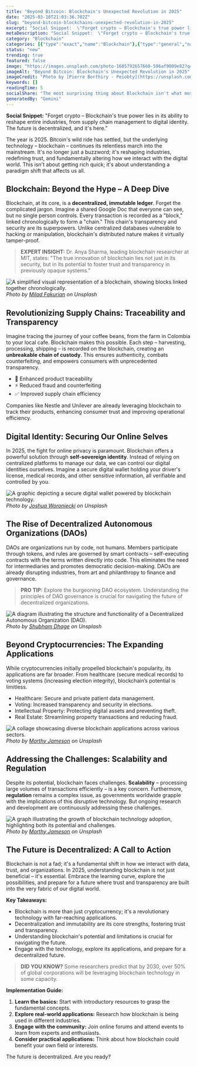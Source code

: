 ```yaml
---
title: "Beyond Bitcoin: Blockchain's Unexpected Revolution in 2025"
date: "2025-03-18T21:03:36.702Z"
slug: "beyond-bitcoin-blockchains-unexpected-revolution-in-2025"
excerpt: "Social Snippet:  \"Forget crypto – Blockchain's true power lies in its ability to reshape entire industries, from supply chain management to digital identity.  The future is decentralized, and it's here.\""
metaDescription: "Social Snippet:  \"Forget crypto – Blockchain's true power lies in its ability to reshape entire industries, from supply chain management to digital identit..."
category: "Blockchain"
categories: [{"type":"exact","name":"Blockchain"},{"type":"general","name":"Finance"},{"type":"medium","name":"Digital Currency"},{"type":"specific","name":"Cryptocurrency Exchanges"},{"type":"niche","name":"Decentralized Finance"}]
status: "new"
trending: true
featured: false
image: "https://images.unsplash.com/photo-1605792657660-596af9009e82?q=85&w=1200&fit=max&fm=webp&auto=compress"
imageAlt: "Beyond Bitcoin: Blockchain's Unexpected Revolution in 2025"
imageCredit: "Photo by [Pierre Borthiry - Peiobty](https://unsplash.com/@peiobty) on Unsplash"
keywords: []
readingTime: 5
socialShare: "The most surprising thing about Blockchain isn't what most people think. Find out what experts really say about this game-changing topic."
generatedBy: "Gemini"
---
```




**Social Snippet:**  "Forget crypto – Blockchain's true power lies in its ability to reshape entire industries, from supply chain management to digital identity.  The future is decentralized, and it's here."

The year is 2025.  Bitcoin's wild ride has settled, but the underlying technology – blockchain – continues its relentless march into the mainstream.  It's no longer just a buzzword; it's reshaping industries, redefining trust, and fundamentally altering how we interact with the digital world. This isn't about getting rich quick; it's about understanding a paradigm shift that affects us all.

## Blockchain: Beyond the Hype – A Deep Dive

Blockchain, at its core, is a **decentralized, immutable ledger**.  Forget the complicated jargon. Imagine a shared Google Doc that everyone can see, but no single person controls.  Every transaction is recorded as a "block," linked chronologically to form a "chain." This chain's transparency and security are its superpowers.  Unlike centralized databases vulnerable to hacking or manipulation, blockchain's distributed nature makes it virtually tamper-proof.

> **EXPERT INSIGHT:**  Dr. Anya Sharma, leading blockchain researcher at MIT, states: "The true innovation of blockchain lies not just in its security, but in its potential to foster trust and transparency in previously opaque systems."

![A simplified visual representation of a blockchain, showing blocks linked together chronologically.](https://images.unsplash.com/photo-1617396900799-f4ec2b43c7ae?q=85&w=1200&fit=max&fm=webp&auto=compress)
*Photo by [Milad Fakurian](https://unsplash.com/@fakurian) on Unsplash*

## Revolutionizing Supply Chains: Traceability and Transparency

Imagine tracing the journey of your coffee beans, from the farm in Colombia to your local cafe.  Blockchain makes this possible. Each step – harvesting, processing, shipping – is recorded on the blockchain, creating an **unbreakable chain of custody**.  This ensures authenticity, combats counterfeiting, and empowers consumers with unprecedented transparency.

* 🔑 Enhanced product traceability
* ⚡ Reduced fraud and counterfeiting
* ✅ Improved supply chain efficiency

Companies like Nestle and Unilever are already leveraging blockchain to track their products, enhancing consumer trust and improving operational efficiency.

## Digital Identity: Securing Our Online Selves

In 2025, the fight for online privacy is paramount. Blockchain offers a powerful solution through **self-sovereign identity**. Instead of relying on centralized platforms to manage our data, we can control our digital identities ourselves.  Imagine a secure digital wallet holding your driver's license, medical records, and other sensitive information, all verifiable and controlled by you.

![A graphic depicting a secure digital wallet powered by blockchain technology.](https://images.unsplash.com/photo-1640032152000-f273e2ca6922?q=85&w=1200&fit=max&fm=webp&auto=compress)
*Photo by [Joshua Woroniecki](https://unsplash.com/@joshuaworoniecki) on Unsplash*

## The Rise of Decentralized Autonomous Organizations (DAOs)

DAOs are organizations run by code, not humans.  Members participate through tokens, and rules are governed by smart contracts – self-executing contracts with the terms written directly into code. This eliminates the need for intermediaries and promotes democratic decision-making.  DAOs are already disrupting industries, from art and philanthropy to finance and governance.

> **PRO TIP:** Explore the burgeoning DAO ecosystem.  Understanding the principles of DAO governance is crucial for navigating the future of decentralized organizations.

![A diagram illustrating the structure and functionality of a Decentralized Autonomous Organization (DAO).](https://images.unsplash.com/photo-1664792417230-7dd9485abdf0?q=85&w=1200&fit=max&fm=webp&auto=compress)
*Photo by [Shubham Dhage](https://unsplash.com/@theshubhamdhage) on Unsplash*

## Beyond Cryptocurrencies:  The Expanding Applications

While cryptocurrencies initially propelled blockchain's popularity, its applications are far broader. From healthcare (secure medical records) to voting systems (increasing election integrity), blockchain’s potential is limitless.

*  Healthcare: Secure and private patient data management.
*  Voting: Increased transparency and security in elections.
*  Intellectual Property: Protecting digital assets and preventing theft.
*  Real Estate: Streamlining property transactions and reducing fraud.

![A collage showcasing diverse blockchain applications across various sectors.](https://images.unsplash.com/photo-1631864032976-cef7f00fea43?q=85&w=1200&fit=max&fm=webp&auto=compress)
*Photo by [Morthy Jameson](https://unsplash.com/@theothermorthy) on Unsplash*

## Addressing the Challenges: Scalability and Regulation

Despite its potential, blockchain faces challenges.  **Scalability** – processing large volumes of transactions efficiently – is a key concern.  Furthermore, **regulation** remains a complex issue, as governments worldwide grapple with the implications of this disruptive technology.  But ongoing research and development are continuously addressing these challenges.

![A graph illustrating the growth of blockchain technology adoption, highlighting both its potential and challenges.](https://images.unsplash.com/photo-1631864032970-68d79f6b7158?q=85&w=1200&fit=max&fm=webp&auto=compress)
*Photo by [Morthy Jameson](https://unsplash.com/@theothermorthy) on Unsplash*

## The Future is Decentralized: A Call to Action

Blockchain is not a fad; it's a fundamental shift in how we interact with data, trust, and organizations.  In 2025, understanding blockchain is not just beneficial – it's essential.  Embrace the learning curve, explore the possibilities, and prepare for a future where trust and transparency are built into the very fabric of our digital world.

**Key Takeaways:**

* Blockchain is more than just cryptocurrency; it's a revolutionary technology with far-reaching applications.
* Decentralization and immutability are its core strengths, fostering trust and transparency.
*  Understanding blockchain's potential and limitations is crucial for navigating the future.
*  Engage with the technology, explore its applications, and prepare for a decentralized future.

> **DID YOU KNOW?**  Some researchers predict that by 2030, over 50% of global corporations will be leveraging blockchain technology in some capacity.

**Implementation Guide:**

1. **Learn the basics:** Start with introductory resources to grasp the fundamental concepts.
2. **Explore real-world applications:** Research how blockchain is being used in different industries.
3. **Engage with the community:** Join online forums and attend events to learn from experts and enthusiasts.
4. **Consider practical applications:**  Think about how blockchain could benefit your own field or interests.

The future is decentralized.  Are you ready?


<div class="reading-progress-container">
  <div id="reading-progress" class="reading-progress"></div>
</div>
